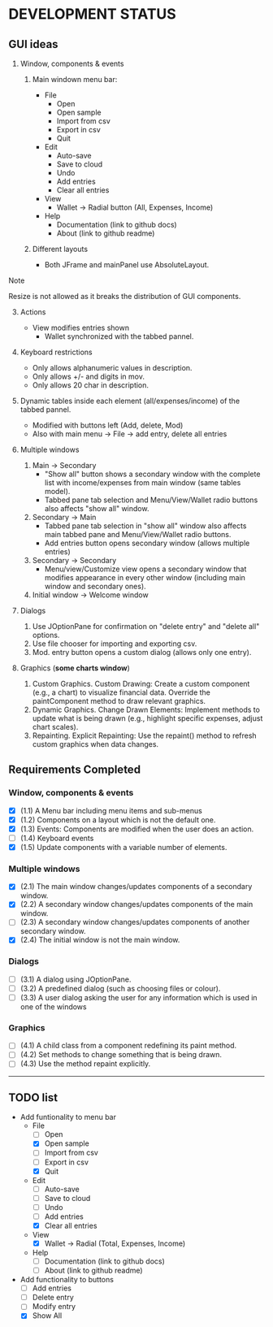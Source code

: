 # DEVELOPMENT STATUS

## GUI ideas
1. Window, components & events
   1. Main windown menu bar:
      - File
        - Open
        - Open sample
        - Import from csv
        - Export in csv
        - Quit
      - Edit
        - Auto-save
        - Save to cloud
        - Undo
        - Add entries
        - Clear all entries
      - View
        - Wallet -> Radial button (All, Expenses, Income)
      - Help
        - Documentation (link to github docs)
        - About (link to github readme)
  
   2. Different layouts
      - Both JFrame and mainPanel use AbsoluteLayout.

> [!NOTE]
> Resize is not allowed as it breaks the distribution of GUI components.

   3. Actions
      - View modifies entries shown
        - Wallet synchronized with the tabbed pannel.
    
   4. Keyboard restrictions
      - Only allows alphanumeric values in description.
      - Only allows +/- and digits in mov.
      - Only allows 20 char in description.
  
   5. Dynamic tables inside each element (all/expenses/income) of the tabbed pannel.
      - Modified with buttons left (Add, delete, Mod)
      - Also with main menu -> File -> add entry, delete all entries 

1. Multiple windows
   1. Main -> Secondary
      - "Show all" button shows a secondary window with the complete list with income/expenses from main window (same tables model).
      - Tabbed pane tab selection and Menu/View/Wallet radio buttons also affects "show all" window.
   2. Secondary -> Main
      - Tabbed pane tab selection in "show all" window also affects main tabbed pane and Menu/View/Wallet radio buttons.
      - Add entries button opens secondary window (allows multiple entries)
   3. Secondary -> Secondary
      - Menu/view/Customize view opens a secondary window that modifies appearance in every other window (including main window and secondary ones).
   4. Initial window -> Welcome window


3. Dialogs
   1. Use JOptionPane for confirmation on "delete entry" and "delete all" options.
   2. Use file chooser for importing and exporting csv.
   3. Mod. entry button opens a custom dialog (allows only one entry).


4. Graphics (**some charts window**)
   1. Custom Graphics. Custom Drawing:
      Create a custom component (e.g., a chart) to visualize financial data.
      Override the paintComponent method to draw relevant graphics.
   2. Dynamic Graphics. Change Drawn Elements:
      Implement methods to update what is being drawn (e.g., highlight specific expenses, adjust chart scales).
   3. Repainting. Explicit Repainting:
      Use the repaint() method to refresh custom graphics when data changes.

## Requirements Completed

### Window, components & events
- [x] (1.1) A Menu bar including menu items and sub-menus
- [x] (1.2) Components on a layout which is not the default one.
- [x] (1.3) Events: Components are modified when the user does an action.
- [ ] (1.4) Keyboard events
- [x] (1.5) Update components with a variable number of elements.

### Multiple windows
- [x] (2.1) The main window changes/updates components of a secondary window.
- [x] (2.2) A secondary window changes/updates components of the main window.
- [ ] (2.3) A secondary window changes/updates components of another secondary window.
- [x] (2.4) The initial window is not the main window.

### Dialogs
- [ ] (3.1) A dialog using JOptionPane.
- [ ] (3.2) A predefined dialog (such as choosing files or colour).
- [ ] (3.3) A user dialog asking the user for any information which is used in one of the 
windows

### Graphics
- [ ] (4.1) A child class from a component redefining its paint method.
- [ ] (4.2) Set methods to change something that is being drawn.
- [ ] (4.3) Use the method repaint explicitly.

--- 

## TODO list

- Add funtionality to menu bar
  - File
    - [ ] Open
    - [x] Open sample
    - [ ] Import from csv
    - [ ] Export in csv
    - [x] Quit
  - Edit
    - [ ] Auto-save
    - [ ] Save to cloud
    - [ ] Undo
    - [ ] Add entries
    - [x] Clear all entries
  - View
    - [x] Wallet -> Radial (Total, Expenses, Income)
  - Help
    - [ ] Documentation (link to github docs)
    - [ ] About (link to github readme)
  
- Add functionality to buttons
  - [ ] Add entries
  - [ ] Delete entry
  - [ ] Modify entry
  - [x] Show All